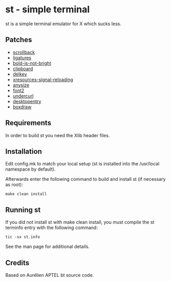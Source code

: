 # st - simple terminal

st is a simple terminal emulator for X which sucks less.

## Patches

* [scrollback](https://st.suckless.org/patches/scrollback/st-scrollback-20210507-4536f46.diff)
* [ligatures](https://st.suckless.org/patches/ligatures/0.8.4/st-ligatures-boxdraw-20210824-0.8.4.diff)
* [bold-is-not-bright](https://st.suckless.org/patches/bold-is-not-bright/st-bold-is-not-bright-20190127-3be4cf1.diff)
* [clipboard](https://st.suckless.org/patches/clipboard/st-clipboard-0.8.3.diff)
* [delkey](https://st.suckless.org/patches/delkey/st-delkey-20201112-4ef0cbd.diff)
* [xresources-signal-reloading](https://st.suckless.org/patches/xresources-with-reload-signal/st-xresources-signal-reloading-20220407-ef05519.diff)
* [anysize](https://st.suckless.org/patches/anysize/st-anysize-0.8.4.diff)
* [font2](https://raw.githubusercontent.com/oncomouse/patches/master/st-font2-20210629-4ef0cbd.diff)
* [undercurl](https://raw.githubusercontent.com/oncomouse/patches/master/st-undercurl-20220322-ef05519.diff)
* [desktopentry](https://st.suckless.org/patches/desktopentry/st-desktopentry-0.8.4.diff)
* [boxdraw](https://raw.githubusercontent.com/oncomouse/patches/master/st-boxdraw-20220323-ef05519.diff)

## Requirements

In order to build st you need the Xlib header files.

## Installation

Edit config.mk to match your local setup (st is installed into
the /usr/local namespace by default).

Afterwards enter the following command to build and install st (if
necessary as root):

```
make clean install
```

## Running st

If you did not install st with make clean install, you must compile
the st terminfo entry with the following command:

```
tic -sx st.info
```

See the man page for additional details.

## Credits

Based on Aurélien APTEL <aurelien dot aptel at gmail dot com> bt source code.
